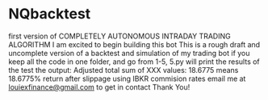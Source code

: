 # NQbacktest
first version of COMPLETELY AUTONOMOUS INTRADAY TRADING ALGORITHM 
I am excited to begin building this bot
This is a rough draft and uncomplete version of a backtest and simulation of my trading bot
if you keep all the code in one folder, and go from 1-5, 5.py will print the results of the test
the output: Adjusted total sum of XXX values: 18.6775 means 18.6775% return after slippage using IBKR commision rates
email me at louiexfinance@gmail.com to get in contact
Thank You!
